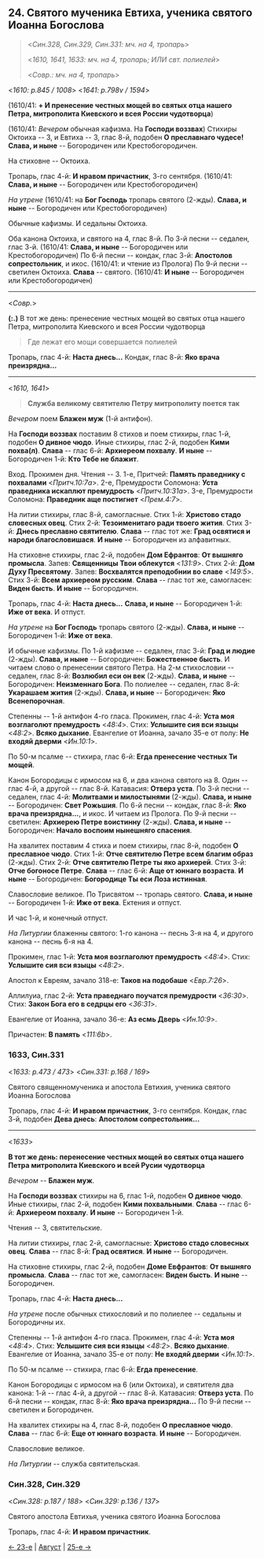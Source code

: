 ## 24. Святого мученика Евтиха, ученика святого Иоанна Богослова

> <*Син.328, Син.329, Син.331: мч. на 4, тропарь*>
>
> <*1610, 1641, 1633: мч. на 4, тропарь; ИЛИ свт. полиелей*>
> 
> <*Совр.: мч. на 4, тропарь*>

<*1610: p.845 / 1008*>
<*1641: p.798v / 1594*>

(1610/41: **+ И пренесение честных мощей во святых отца нашего Петра, митрополита Киевского и всея России чудотворца**)

(1610/41: *Вечером* обычная кафизма. На **Господи воззвах**)
Стихиры Октоиха -- 3, и Евтиха -- 3, глас 8-й, подобен **О преславнаго чудесе!** 
**Слава, и ныне** -- Богородичен или Крестобогородичен.

На стиховне -- Октоиха.

Тропарь, глас 4-й: **И нравом причастник**, 3-го сентября.
(1610/41: **Слава, и ныне** -- Богородичен или Крестобогородичен)

*На утрене* (1610/41: на **Бог Господь** тропарь святого (2-жды).
**Слава, и ныне** -- Богородичен или Крестобогородичен) 

Обычные кафизмы. И седальны Октоиха. 

Оба канона Октоиха, и святого на 4, глас 8-й.
По 3-й песни -- седален, глас 3-й. (1610/41: **Слава, и ныне** -- Богородичен или Крестобогородичен)
По 6-й песни -- кондак, глас 3-й: **Апостолов сопрестольник**, и икос. (1610/41: и чтение из Пролога)
По 9-й песни -- светилен Октоиха. **Слава** -- святого. 
(1610/41: **И ныне** -- Богородичен или Крестобогородичен)

---

<*Совр.*>

**(:.)** В тот же день: пренесение честных мощей во святых отца нашего Петра, митрополита Киевского и всея России чудотворца

> Где лежат его мощи совершается полиелей

Тропарь, глас 4-й: **Наста днесь...**
Кондак, глас 8-й: **Яко врача преизрядна...**

---

<*1610, 1641*>

> **Служба великому святителю Петру митрополиту поется так**

*Вечером* поем **Блажен муж** (1-й антифон). 

На **Господи воззвах** поставим 8 стихов и поем стихиры, глас 1-й, подобен **О дивное чюдо**. 
Иные стихиры, глас 2-й, подобен **Кими похва(л)**. 
**Слава** -- глас 6-й: **Архиереом похвалу**. 
**И ныне** -- Богородичен 1-й: **Кто Тебе не блажит**. 

Вход. Прокимен дня. Чтения -- 3. 
1-е, Притчей: **Память праведнику с похвалами** <*Притч.10:7a*>. 
2-е, Премудрости Соломона: **Уста праведника искаплют премудрость** <*Притч.10:31a*>. 
3-е, Премудрости Соломона: **Праведник аще постигнет** <*Прем.4:7*>. 

На литии стихиры, глас 8-й, самогласные. 
Стих 1-й: **Христово стадо словесных овец**. 
Стих 2-й: **Тезоименитаго ради твоего жития**. 
Стих 3-й: **Днесь преславно святителю**.
**Слава** -- глас тот же: **Град освятися и народи благословишася**.
**И ныне** -- Богородичен из алфавитных. 

На стиховне стихиры, глас 2-й, подобен **Дом Ефрантов**: **От вышняго промысла**. 
Запев: **Священницы Твои облекутся** <*131:9*>. 
Стих 2-й: **Дом Духу Пресвятому**. 
Запев: **Восхвалятся преподобнии во славе** <*149:5*>. 
Стих 3-й: **Всем архиереом русским**. 
**Слава** -- глас тот же, самогласен: **Виден бысть**. 
**И ныне** -- Богородичен. 

Тропарь, глас 4-й: **Наста днесь...** 
**Слава, и ныне** -- Богородичен 1-й: **Иже от века**. 
И отпуст. 

*На утрене* на **Бог Господь** тропарь святого (2-жды). 
**Слава, и ныне** -- Богородичен 1-й: **Иже от века**. 

И обычные кафизмы. 
По 1-й кафизме -- седален, глас 3-й: **Град и людие** (2-жды). 
**Слава, и ныне** -- Богородичен: **Божественное бысть**. 
И читаем слово о пренесении святого Петра. 
На 2-м стихословии -- седален, глас 8-й: **Возлюбил еси он век** (2-жды). 
**Слава, и ныне** -- Богородичен: **Неизменнаго Бога**. 
По полиелее -- седален, глас 8-й: **Укарашаем жития** (2-жды). 
**Слава, и ныне** -- Богородичен: **Яко Всенепорочная**. 

Степенны -- 1-й антифон 4-го гласа. 
Прокимен, глас 4-й: **Уста моя возглаголют премудрость** <*48:4*>. 
Стих: **Услышите сия вси языцы** <*48:2*>. 
**Всяко дыхание**. 
Евангелие от Иоанна, зачало 35-е от полу: **Не входяй дверми** <*Ин.10:1*>.

По 50-м псалме -- стихира, глас 6-й: **Егда пренесение честных Ти мощей**. 

Канон Богородицы с ирмосом на 6, и два канона святого на 8. Один -- глас 4-й, 
а другой -- глас 8-й. Катавасия: **Отверз уста**.
По 3-й песни -- седален, глас 4-й: **Молитвами и милостынями** (2-жды). 
**Слава, и ныне** -- Богородичен: **Свет Рожьшия**. 
По 6-й песни -- кондак, глас 8-й: **Яко врача преизрядна...**, и икос. И читаем из Пролога. 
По 9-й песни -- светилен: **Архиерею Петре воистинну** (2-жды). 
**Слава, и ныне** -- Богородичен: **Начало воспоим нынешняго спасения**. 

На хвалитех поставим 4 стиха и поем стихиры, глас 8-й, подобен **О преславное чюдо**. 
Стих 1-й: **Отче святителю Петре всем благим образ** (2-жды). 
Стих 2-й: **Отче святителю Петре ты яко архиерей**. 
Стих 3-й: **Отче богоносе Петре**. 
**Слава** -- глас 6-й: **Аще от юннаго возраста**. 
**И ныне** -- Богородичен: **Богородице Ты еси Лоза истинная**. 

Славословие великое. 
По Трисвятом -- тропарь святого. **Слава, и ныне** -- Богородичен 1-й: **Иже от века**. 
Ектения и отпуст. 

И час 1-й, и конечный отпуст. 

*На Литургии* блаженны святого: 1-го канона -- песнь 3-я на 4, и другого канона -- 
песнь 6-я на 4. 

Прокимен, глас 1-й: **Уста моя возглаголют премудрость** <*48:4*>.
Стих: **Услышите сия вси языцы** <*48:2*>.

Апостол к Евреям, зачало 318-е: **Таков на подобаше** <*Евр.7:26*>. 

Аллилуиа, глас 2-й: **Уста праведнаго поучатся премудрости** <*36:30*>. 
Стих: **Закон Бога его в седрцы его** <*36:31*>.

Евангелие от Иоанна, зачало 36-е: **Аз есмь Дверь** <*Ин.10:9*>. 

Причастен: **В память** <*111:6b*>. 

### 1633, Син.331

<*1633: p.473 / 473*>
<*Син.331: p.168 / 169*>

Святого священномученика и апостола Евтихия, ученика святого Иоанна Богослова

Тропарь, глас 4-й: **И нравом причастник**, 3-го сентября. 
Кондак, глас 3-й, подобен **Дева днесь**: **Апостолом сопрестольник...**

---

<*1633*>

**В тот же день: перенесение честных мощей во святых отца нашего Петра митрополита Киевского и всей Русии чудотворца**

*Вечером* -- **Блажен муж**. 

На **Господи воззвах** стихиры на 6, глас 1-й, подобен **О дивное чюдо**. 
Иные стихиры, глас 2-й, подобен **Кими похвальными**. 
**Слава** -- глас 6-й: **Архиереом похвалу**. 
**И ныне** -- Богородичен 1-й. 

Чтения -- 3, святительские. 

На литии стихиры, глас 2-й, самогласные: **Христово стадо словесных овец**. 
**Слава** -- глас 8-й: **Град освятися**. 
**И ныне** -- Богородичен. 

На стиховне стихиры, глас 2-й, подобен **Доме Евфрантов**: **От вышняго промысла**. 
**Слава** -- глас тот же, самогласен: **Виден бысть**. 
**И ныне** -- Богородичен. 

Тропарь, глас 4-й: **Наста днесь...**

*На утрене* после обычных стихословий и по полиелее -- седальны и Богородичны их. 

Степенны -- 1-й антифон 4-го гласа.
Прокимен, глас 4-й: **Уста моя** <*48:4*>.
Стих: **Услышите сия вси языцы** <*48:2*>.
**Всяко дыхание**.
Евангелие от Иоанна, зачало 35-е от полу: **Не входяй дверми** <*Ин.10:1*>.

По 50-м псалме -- стихира, глас 6-й: **Егда пренесение**.

Канон Богородицы с ирмосом на 6 (или Октоиха), и святителя два канона: 1-й -- глас 4-й,
а другой -- глас 8-й. Катавасия: **Отверз уста**.
По 6-й песни -- кондак, глас 8-й: **Яко врача преизрядна...**
По 9-й песни -- светилен и Богородичен.

На хвалитех стихиры на 4, глас 8-й, подобен **О преславное чюдо**.
**Слава** -- глас 6-й: **Еще от юннаго возраста**.
**И ныне** -- Богородичен.

Славословие великое.

*На Литургии* -- служба святительская.

### Син.328, Син.329

<*Син.328: p.187 / 188*>
<*Син.329: p.136 / 137*>

Святого апостола Евтихья, ученика святого Иоанна Богослова

Тропарь, глас 4-й: **И нравом причастник**.

[← 23-е](08_23_SAB.ru.md) | [Август](README.md#24-й) | [25-е →](08_25_SAB.ru.md)
